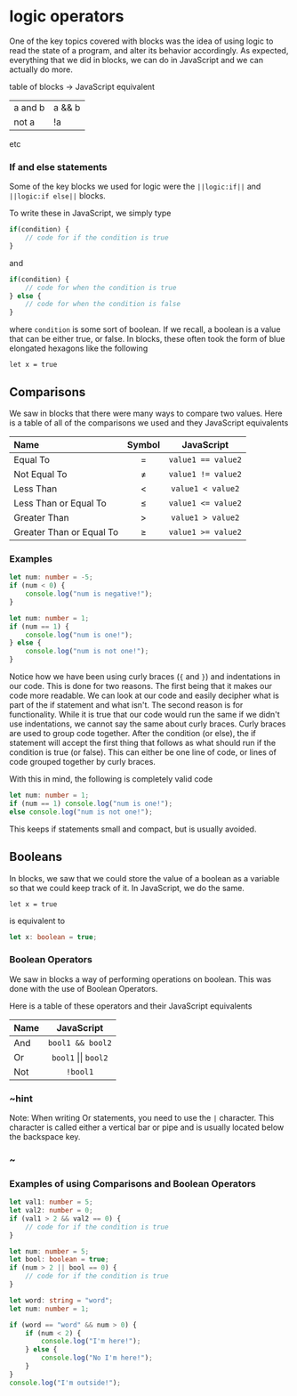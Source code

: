 # logic operators

One of the key topics covered with blocks was the idea of using logic to read the state of a program, and alter its behavior accordingly. As expected, everything that we did in blocks, we can do in JavaScript and we can actually do more.

table of blocks -> JavaScript equivalent

|     |     |
| --- | --- |
| a and b | a && b |
| not a | !a |

etc

### If and else statements 

Some of the key blocks we used for logic were the ``||logic:if||`` and ``||logic:if else||`` blocks.

To write these in JavaScript, we simply type

```typescript
if(condition) {
	// code for if the condition is true
}
```

and

```typescript
if(condition) {
	// code for when the condition is true
} else {
	// code for when the condition is false
}
``` 
where `condition` is some sort of boolean. If we recall, a boolean is a value that can be either true, or false. In blocks, these often took the form of blue elongated hexagons like the following

```block
let x = true
```


## Comparisons

We saw in blocks that there were many ways to compare two values. Here is a table of all of the comparisons we used and they JavaScript equivalents

|Name 						|Symbol |JavaScript 		|
|:---						|:---:	|:---:				|
|Equal To 					|=		|`value1 == value2`	|
|Not Equal To 				|&ne;	|`value1 != value2`	|
|Less Than 					|<		|`value1 < value2`	|
|Less Than or Equal To		|&le;	|`value1 <= value2`	|
|Greater Than 				|>		|`value1 > value2`	|
|Greater Than or Equal To	|&ge;	|`value1 >= value2`	|  

### Examples

```typescript
let num: number = -5;
if (num < 0) {
    console.log("num is negative!");
} 
```

```typescript
let num: number = 1;
if (num == 1) {
    console.log("num is one!");
} else {
    console.log("num is not one!");
}
```

Notice how we have been using curly braces (`{` and `}`) and indentations in our code. This is done for two reasons. The first being that it makes our code more readable. We can look at our code and easily decipher what is part of the if statement and what isn't. The second reason is for functionality. While it is true that our code would run the same if we didn't use indentations, we cannot say the same about curly braces. Curly braces are used to group code together. After the condition (or else), the if statement will accept the first thing that follows as what should run if the condition is true (or false). This can either be one line of code, or lines of code grouped together by curly braces. 

With this in mind, the following is completely valid code

```typescript
let num: number = 1;
if (num == 1) console.log("num is one!");
else console.log("num is not one!");
```

This keeps if statements small and compact, but is usually avoided.

## Booleans

In blocks, we saw that we could store the value of a boolean as a variable so that we could keep track of it. In JavaScript, we do the same.

```block
let x = true
```

is equivalent to 

```typescript
let x: boolean = true;
```

### Boolean Operators

We saw in blocks a way of performing operations on boolean. This was done with the use of Boolean Operators. 

Here is a table of these operators and their JavaScript equivalents

|Name 	|JavaScript 					|
|:---	|:---:							|
|And	|`bool1 && bool2`				|
|Or 	|`bool1` &vert;&vert; `bool2` 	|
|Not 	|`!bool1`						|

### ~hint

Note: When writing Or statements, you need to use the `|` character. This character is called either a vertical bar or pipe and is usually located below the backspace key.

### ~

### Examples of using Comparisons and Boolean Operators

```typescript
let val1: number = 5;
let val2: number = 0;
if (val1 > 2 && val2 == 0) {
	// code for if the condition is true
}
```

```typescript
let num: number = 5;
let bool: boolean = true;
if (num > 2 || bool == 0) {
	// code for if the condition is true
}
```











```typescript
let word: string = "word";
let num: number = 1;

if (word == "word" && num > 0) {
    if (num < 2) {
        console.log("I'm here!");
    } else {
        console.log("No I'm here!");
    }
}
console.log("I'm outside!");
```
